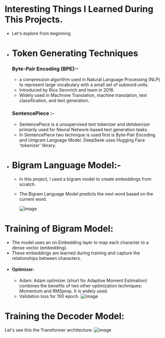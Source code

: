 # Interesting Things I Learned During This Projects. 

  - Let's explore from beginning

  - # Token Generating Techniques
    ### Byte-Pair Encoding (BPE):-
      - a compression algorithm used in Natural Language Processing (NLP) to represent large vocabulary with a small set of subword units.
      - Introduced by Rico Sennrich and team in 2016.
      - Widely used in Machnine Translation, machine translation, text classification, and text generation.
    ### SentencePiece :-
      - SentencePiece is a unsupervised text tokenizer and detokenizer primarily used for Neural Network-based text generation tasks.
      - In SentencePiece two technique is used first is Byte-Pair Encoding and Unigram Language Model.
    DeepSeek uses Hugging Face 'tokenizer' library.

  - # Bigram Language Model:-
      - In this project, I used a bigram model to create embeddings from scratch.
      - The Bigram Language Model predicts the next word based on the current word.

        ![image](https://github.com/user-attachments/assets/bdff843b-b365-43d7-9c17-1fb9a82164d5)


# Training of Bigram Model:
  - The model uses an nn.Embedding layer to map each character to a dense vector (embedding).
  - These embeddings are learned during training and capture the relationships between characters.
  - #### Optimizer:
    - Adam: Adam optimizer (short for Adaptive Moment Estimation) combines the benefits of two other optimization techniques: Momentum and RMSprop. It is widely used.
    - Validation loss for 100 epoch.
     ![image](https://github.com/user-attachments/assets/e4079d9e-415c-42cc-8ec0-3292edb0e7d1)

# Training the Decoder Model: 
  Let's see this the Transformer architecture: 
    ![image](https://github.com/user-attachments/assets/0f4db3d1-27c5-49bb-806e-27db7022eb6a)

